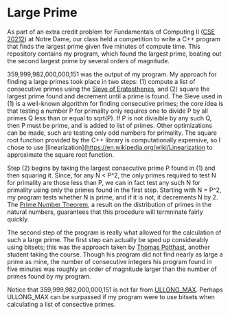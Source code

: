 # Large Prime

As part of an extra credit problem for Fundamentals of Computing II ([CSE 20212](http://www3.nd.edu/~semrich/fund2.html)) at Notre Dame, our class held a competition to write a C++ program that finds the largest prime given five minutes of compute time. This repository contains my program, which found the largest prime, beating out the second largest prime by several orders of magnitude.

359,999,982,000,000,151 was the output of my program. My approach for finding a large primes took place in two steps: (1) compute a list of consecutive primes using the [Sieve of Eratosthenes](https://en.wikipedia.org/wiki/Sieve_of_Eratosthenes), and (2) square the largest prime found and decrement until a prime is found. The Sieve used in (1) is a well-known algorithm for finding consecutive primes; the core idea is that testing a number P for primality only requires one to divide P by all primes Q less than or equal to sqrt(P). If P is not divisible by any such Q, then P must be prime, and is added to list of primes. Other optimizations can be made, such are testing only odd numbers for primality. The square root function provided by the C++ library is computationally expensive, so I chose to use [linearization](https://en.wikipedia.org/wiki/Linearization to approximate the square root function.

Step (2) begins by taking the largest consecutive prime P found in (1) and then squaring it. Since, for any N < P^2, the only primes required to test N for primality are those less than P, we can in fact test any such N for primality using only the primes found in the first step. Starting with N = P^2, my program tests whether N is prime, and if it is not, it decrements N by 2. The [Prime Number Theorem](https://en.wikipedia.org/wiki/Sieve_of_Eratosthenes), a result on the distribution of primes in the natural numbers, guarantees that this procedure will termninate fairly quickly.

The second step of the program is really what allowed for the calculation of such a large prime. The first step can actually be sped up considerably using bitsets; this was the approach taken by [Thomas Potthast](https://www.linkedin.com/in/thomas-potthast-0bb76b44), another student taking the course. Though his program did not find nearly as large a prime as mine, the number of consecutive integers his program found in five minutes was roughly an order of magnitude larger than the number of primes found by my program.

Notice that 359,999,982,000,000,151 is not far from [ULLONG\_MAX](http://www.cplusplus.com/reference/climits/). Perhaps ULLONG\_MAX can be surpassed if my program were to use bitsets when calculating a list of consective primes.
